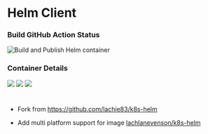 # Helm Client

### Build GitHub Action Status

![Build and Publish Helm container](https://github.com/airzone/k8s-helm/workflows/Build%20and%20Publish%20Helm%20container/badge.svg)

### Container Details
[![](https://images.microbadger.com/badges/image/airzone/k8s-helm.svg)](http://microbadger.com/images/airzone/k8s-helm "Get your own image badge on microbadger.com")
[![](https://images.microbadger.com/badges/version/airzone/k8s-helm.svg)](http://microbadger.com/images/airzone/k8s-helm "Get your own version badge on microbadger.com")
[![](https://images.microbadger.com/badges/commit/airzone/k8s-helm.svg)](http://microbadger.com/images/airzone/k8s-helm "Get your own commit badge on microbadger.com")

#

* Fork from https://github.com/lachie83/k8s-helm

* Add multi platform support for image [lachlanevenson/k8s-helm](https://hub.docker.com/r/lachlanevenson/k8s-helm)
